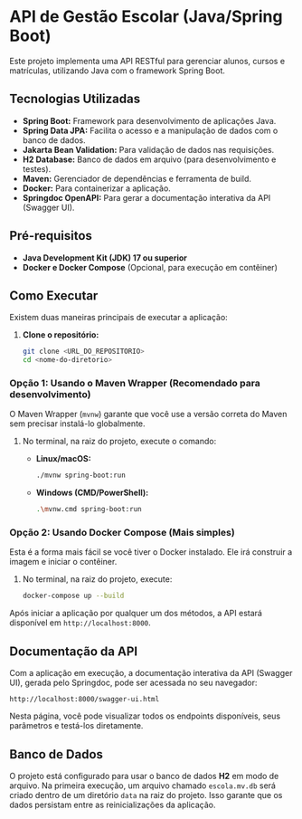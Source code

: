 # API de Gestão Escolar (Java/Spring Boot)

Este projeto implementa uma API RESTful para gerenciar alunos, cursos e matrículas, utilizando Java com o framework Spring Boot.

## Tecnologias Utilizadas

*   **Spring Boot:** Framework para desenvolvimento de aplicações Java.
*   **Spring Data JPA:** Facilita o acesso e a manipulação de dados com o banco de dados.
*   **Jakarta Bean Validation:** Para validação de dados nas requisições.
*   **H2 Database:** Banco de dados em arquivo (para desenvolvimento e testes).
*   **Maven:** Gerenciador de dependências e ferramenta de build.
*   **Docker:** Para containerizar a aplicação.
*   **Springdoc OpenAPI:** Para gerar a documentação interativa da API (Swagger UI).

## Pré-requisitos

*   **Java Development Kit (JDK) 17 ou superior**
*   **Docker e Docker Compose** (Opcional, para execução em contêiner)

## Como Executar

Existem duas maneiras principais de executar a aplicação:

1.  **Clone o repositório:**
    ```bash
    git clone <URL_DO_REPOSITORIO>
    cd <nome-do-diretorio>
    ```

### Opção 1: Usando o Maven Wrapper (Recomendado para desenvolvimento)

O Maven Wrapper (`mvnw`) garante que você use a versão correta do Maven sem precisar instalá-lo globalmente.

1.  No terminal, na raiz do projeto, execute o comando:

    *   **Linux/macOS:**
        ```bash
        ./mvnw spring-boot:run
        ```
    *   **Windows (CMD/PowerShell):**
        ```bash
        .\mvnw.cmd spring-boot:run
        ```

### Opção 2: Usando Docker Compose (Mais simples)

Esta é a forma mais fácil se você tiver o Docker instalado. Ele irá construir a imagem e iniciar o contêiner.

1.  No terminal, na raiz do projeto, execute:
    ```bash
    docker-compose up --build
    ```

Após iniciar a aplicação por qualquer um dos métodos, a API estará disponível em `http://localhost:8000`.

## Documentação da API

Com a aplicação em execução, a documentação interativa da API (Swagger UI), gerada pelo Springdoc, pode ser acessada no seu navegador:

```
http://localhost:8000/swagger-ui.html
```

Nesta página, você pode visualizar todos os endpoints disponíveis, seus parâmetros e testá-los diretamente.

## Banco de Dados

O projeto está configurado para usar o banco de dados **H2** em modo de arquivo. Na primeira execução, um arquivo chamado `escola.mv.db` será criado dentro de um diretório `data` na raiz do projeto. Isso garante que os dados persistam entre as reinicializações da aplicação.

